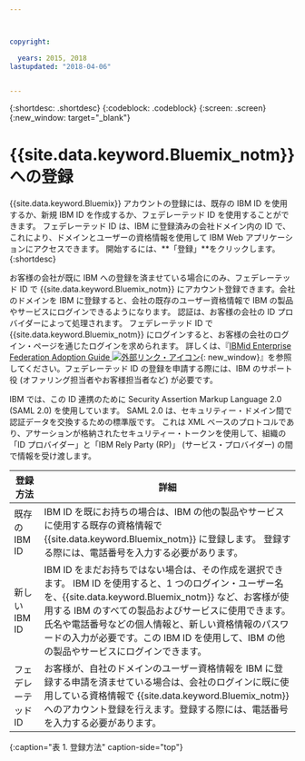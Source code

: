 ```yaml
---



copyright:

  years: 2015, 2018
lastupdated: "2018-04-06"


---
```


{:shortdesc: .shortdesc}
{:codeblock: .codeblock}
{:screen: .screen}
{:new_window: target="_blank"}

# {{site.data.keyword.Bluemix_notm}} への登録

{{site.data.keyword.Bluemix}} アカウントの登録には、既存の IBM ID を使用するか、新規 IBM ID を作成するか、フェデレーテッド ID を使用することができます。 フェデレーテッド ID は、IBM に登録済みの会社ドメイン内の ID で、これにより、ドメインとユーザーの資格情報を使用して IBM Web アプリケーションにアクセスできます。 開始するには、**「登録」**をクリックします。
{:shortdesc}


お客様の会社が既に IBM への登録を済ませている場合にのみ、フェデレーテッド ID で {{site.data.keyword.Bluemix_notm}} にアカウント登録できます。会社のドメインを IBM に登録すると、会社の既存のユーザー資格情報で IBM の製品やサービスにログインできるようになります。 認証は、お客様の会社の ID プロバイダーによって処理されます。 フェデレーテッド ID で {{site.data.keyword.Bluemix_notm}} にログインすると、お客様の会社のログイン・ページを通じたログインを求められます。 詳しくは、『[IBMid Enterprise Federation Adoption Guide ![外部リンク・アイコン](../icons/launch-glyph.svg)](https://ibm.box.com/v/IBMid-Federation-Guide){: new_window}』を参照してください。フェデレーテッド ID の登録を申請する際には、IBM のサポート役 (オファリング担当者やお客様担当者など) が必要です。

IBM では、この ID 連携のために Security Assertion Markup Language 2.0 (SAML 2.0) を使用しています。 SAML 2.0 は、セキュリティー・ドメイン間で認証データを交換するための標準版です。 これは XML ベースのプロトコルであり、アサーションが格納されたセキュリティー・トークンを使用して、組織の「ID プロバイダー」と「IBM Rely Party (RP)」 (サービス・プロバイダー) の間で情報を受け渡します。

| 登録方法 | 詳細 |    
|-----------------|---------|
|既存の IBM ID | IBM ID を既にお持ちの場合は、IBM の他の製品やサービスに使用する既存の資格情報で {{site.data.keyword.Bluemix_notm}} に登録します。 登録する際には、電話番号を入力する必要があります。|
|新しい IBM ID | IBM ID をまだお持ちではない場合は、その作成を選択できます。 IBM ID を使用すると、1 つのログイン・ユーザー名を、{{site.data.keyword.Bluemix_notm}} など、お客様が使用する IBM のすべての製品およびサービスに使用できます。氏名や電話番号などの個人情報と、新しい資格情報のパスワードの入力が必要です。この IBM ID を使用して、IBM の他の製品やサービスにログインできます。|
|フェデレーテッド ID | お客様が、自社のドメインのユーザー資格情報を IBM に登録する申請を済ませている場合は、会社のログインに既に使用している資格情報で {{site.data.keyword.Bluemix_notm}} へのアカウント登録を行えます。登録する際には、電話番号を入力する必要があります。|
{:caption="表 1. 登録方法" caption-side="top"}
